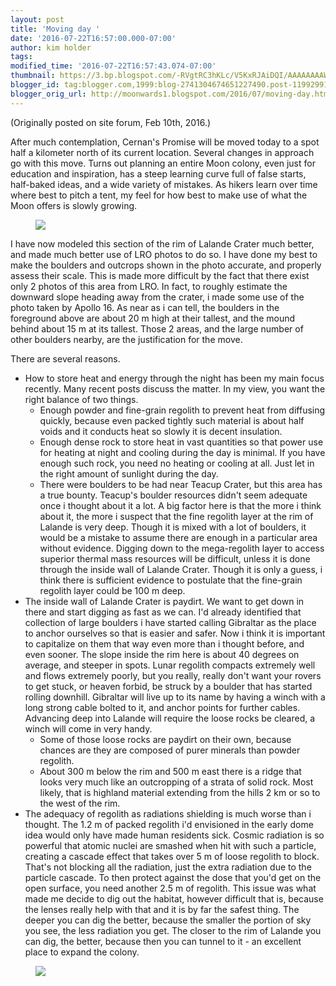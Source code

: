 ```yaml
---
layout: post
title: 'Moving day '
date: '2016-07-22T16:57:00.000-07:00'
author: kim holder
tags:
modified_time: '2016-07-22T16:57:43.074-07:00'
thumbnail: https://3.bp.blogspot.com/-RVgtRC3hKLc/V5KxRJAiDQI/AAAAAAAAWKY/rUvqt6innfwbGSMWpiqrE9_wVXHceJwjQCK4B/s72-c/2016021018045356bb7bc524762.jpg
blogger_id: tag:blogger.com,1999:blog-2741304674651227490.post-1199299183123830649
blogger_orig_url: http://moonwards1.blogspot.com/2016/07/moving-day.html
---
```


(Originally posted on site forum, Feb 10th, 2016.)

After much contemplation, Cernan's Promise will be moved today to a spot half a kilometer north of its current location. Several changes in approach go with this move. Turns out planning an entire Moon colony, even just for education and inspiration, has a steep learning curve full of false starts, half-baked ideas, and a wide variety of mistakes. As hikers learn over time where best to pitch a tent, my feel for how best to make use of what the Moon offers is slowly growing.

<figure><img  src="https://www.moonwards.com/img/oldGibralterModel.jpg" /></figure>

I have now modeled this section of the rim of Lalande Crater much better, and made much better use of LRO photos to do so. I have done my best to make the boulders and outcrops shown in the photo accurate, and properly assess their scale. This is made more difficult by the fact that there exist only 2 photos of this area from LRO. In fact, to roughly estimate the downward slope heading away from the crater, i made some use of the photo taken by Apollo 16. As near as i can tell, the boulders in the foreground above are about 20 m high at their tallest, and the mound behind about 15 m at its tallest. Those 2 areas, and the large number of other boulders nearby, are the justification for the move.

There are several reasons.

*   How to store heat and energy through the night has been my main focus recently. Many recent posts discuss the matter. In my view, you want the right balance of two things.
    *   Enough powder and fine-grain regolith to prevent heat from diffusing quickly, because even packed tightly such material is about half voids and it conducts heat so slowly it is decent insulation.
    *   Enough dense rock to store heat in vast quantities so that power use for heating at night and cooling during the day is minimal. If you have enough such rock, you need no heating or cooling at all. Just let in the right amount of sunlight during the day.
    *   There were boulders to be had near Teacup Crater, but this area has a true bounty. Teacup's boulder resources didn't seem adequate once i thought about it a lot. A big factor here is that the more i think about it, the more i suspect that the fine regolith layer at the rim of Lalande is very deep. Though it is mixed with a lot of boulders, it would be a mistake to assume there are enough in a particular area without evidence. Digging down to the mega-regolith layer to access superior thermal mass resources will be difficult, unless it is done through the inside wall of Lalande Crater. Though it is only a guess, i think there is sufficient evidence to postulate that the fine-grain regolith layer could be 100 m deep.
*   The inside wall of Lalande Crater is paydirt. We want to get down in there and start digging as fast as we can. I'd already identified that collection of large boulders i have started calling Gibraltar as the place to anchor ourselves so that is easier and safer. Now i think it is important to capitalize on them that way even more than i thought before, and even sooner. The slope inside the rim here is about 40 degrees on average, and steeper in spots. Lunar regolith compacts extremely well and flows extremely poorly, but you really, really don't want your rovers to get stuck, or heaven forbid, be struck by a boulder that has started rolling downhill. Gibraltar will live up to its name by having a winch with a long strong cable bolted to it, and anchor points for further cables. Advancing deep into Lalande will require the loose rocks be cleared, a winch will come in very handy.
    *   Some of those loose rocks are paydirt on their own, because chances are they are composed of    purer minerals than powder regolith.
    *   About 300 m below the rim and 500 m east there is a ridge that looks very much like an outcropping of a strata of solid rock. Most likely, that is highland material extending from the hills 2 km or so to the west of the rim.
*   The adequacy of regolith as radiations shielding is much worse than i thought. The 1.2 m of packed regolith i'd envisioned in the early dome idea would only have made human residents sick. Cosmic radiation is so powerful that atomic nuclei are smashed when hit with such a particle, creating a cascade effect that takes over 5 m of loose regolith to block. That's not blocking all the radiation, just the extra radiation due to the particle cascade. To then protect against the dose that you'd get on the open surface, you need another 2.5 m of regolith. This issue was what made me decide to dig out the habitat, however difficult that is, because the lenses really help with that and it is by far the safest thing. The deeper you can dig the better, because the smaller the portion of sky you see, the less radiation you get. The closer to the rim of Lalande you can dig, the better, because then you can tunnel to it - an excellent place to expand the colony.

<figure><img  src="https://www.moonwards.com/img/quickmap-distance.jpg" /></figure>
